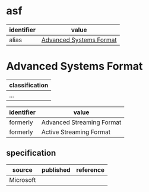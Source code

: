 # asf

| identifier     | value
| -------------- | -----
| alias          | [Advanced Systems Format](#advanced-systems-format)

# Advanced Systems Format
| classification
| --------------
| ...

| identifier | value
| ---------- | -----
| formerly   | Advanced Streaming Format
| formerly   | Active Streaming Format

## specification
| source | published         | reference
| ------ | ----------------- | ---------
| Microsoft
